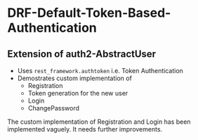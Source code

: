 # DRF-Default-Token-Based-Authentication

## Extension of auth2-AbstractUser

- Uses `rest_framework.authtoken` i.e. Token Authentication
- Demostrates custom implementation of
  - Registration
  - Token generation for the new user
  - Login
  - ChangePassword
 
 The custom implementation of Registration and Login has been implemented vaguely. It needs further improvements.
